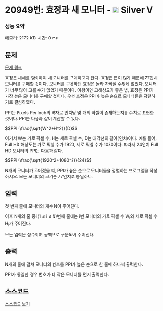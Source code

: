 # 20949번: 효정과 새 모니터 - <img src="https://static.solved.ac/tier_small/6.svg" style="height:20px" /> Silver V

<!-- performance -->
### 성능 요약
메모리: 2172 KB, 시간: 0 ms
<!-- end -->

## 문제

[문제 링크](https://boj.kr/20949)

<p>효정은 새해를 맞이하여 새 모니터를 구매하고자 한다. 효정은 돈이 많기 때문에 77인치 모니터를 구매할 것이다. 모니터를 구경하던 효정은 놀라 자빠질 수밖에 없었다. 모니터가 너무 많아 고를 수가 없었기 때문이다. 이왕이면 고해상도가 좋은 법, 효정은 PPI가 가장 높은 모니터를 구매할 것이다. 우선 효정은 PPI가 높은 순으로 모니터들을 정렬하기로 결심하였다.</p>

<p>PPI는 Pixels Per Inch의 약자로 인치당 몇 개의 픽셀이 존재하는지를 수치로 표현한 것이다. PPI는 다음과 같이 계산할 수 있다.</p>

<p>$$PPI=\frac{\sqrt{W^2+H^2}}{D}$$</p>

<p>여기서 W는 가로 픽셀 수, H는 세로 픽셀 수, D는 대각선의 길이(인치)이다. 예를 들어, Full HD 해상도는 가로 픽셀 수가 1920, 세로 픽셀 수가 1080이다. 따라서 24인치 Full HD 모니터의 PPI는 다음과 같다.</p>

<p>$$PPI=\frac{\sqrt{1920^2+1080^2}}{24}$$</p>

<p>N개의 모니터가 주어졌을 때, PPI가 높은 순으로 모니터들을 정렬하는 프로그램을 작성하시오. 모든 모니터의 크기는 77인치로 동일하다.</p>

## 입력

<p>첫 번째 줄에 모니터의 개수 N이 주어진다.</p>

<p>이후 N개의 줄 중 i(1 ≤ i ≤ N)번째 줄에는 i번 모니터의 가로 픽셀 수 W<sub>i</sub>와 세로 픽셀 수 H<sub>i</sub>가 주어진다.</p>

<p>모든 입력은 정수이며 공백으로 구분되어 주어진다.</p>

## 출력

<p>N개의 줄에 걸쳐 모니터의 번호를 PPI가 높은 순으로 한 줄에 하나씩 출력한다.</p>

<p>PPI가 동일한 경우 번호가 더 작은 모니터를 먼저 출력한다.</p>

## 소스코드

[소스코드 보기](효정과%20새%20모니터.cpp)